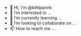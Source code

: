 - 👋 Hi, I’m @kittipannk
- 👀 I’m interested in ...
- 🌱 I’m currently learning ...
- 💞️ I’m looking to collaborate on ...
- 📫 How to reach me ...

<!---
kittipannk/kittipannk is a ✨ special ✨ repository because its `README.md` (this file) appears on your GitHub profile.
You can click the Preview link to take a look at your changes.
--->
